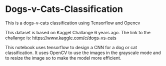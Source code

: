 # Dogs-v-Cats-Classification
This is a dogs-v-cats classification using Tensorflow and Opencv

This dataset is based on Kaggel Challange 6 years ago. The link to the challange is: https://www.kaggle.com/c/dogs-vs-cats

This notebook uses tensorflow to design a CNN for a dog or cat classification. It uses OpenCV to use the images in the grayscale mode and to resize the image so to make the model more efficient.

